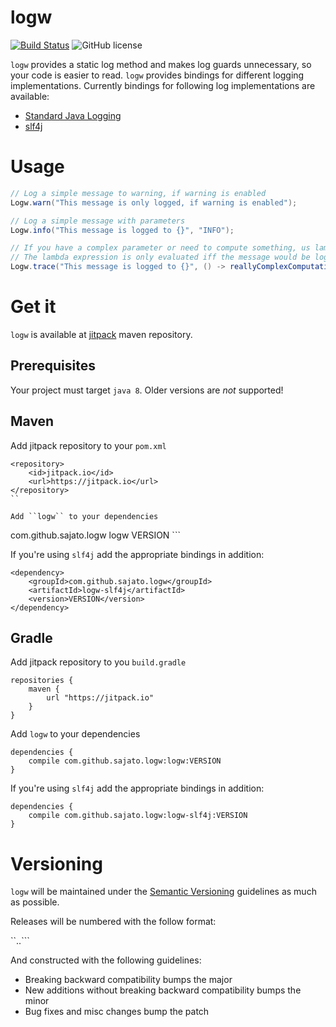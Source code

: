 # logw
[![Build Status](https://travis-ci.org/sajato/logw.svg)](https://travis-ci.org/sajato/logw)
![GitHub license](https://img.shields.io/github/license/sajato/logw.svg?style=flat)

``logw`` provides a static log method and makes log guards unnecessary, so your code
is easier to read. ``logw`` provides bindings for different logging implementations.
Currently bindings for following log implementations are available:

* [Standard Java Logging](http://docs.oracle.com/javase/6/docs/api/java/util/logging/package-summary.html)
* [slf4j](http://www.slf4j.org/)

# Usage

```java
// Log a simple message to warning, if warning is enabled
Logw.warn("This message is only logged, if warning is enabled");

// Log a simple message with parameters
Logw.info("This message is logged to {}", "INFO");

// If you have a complex parameter or need to compute something, us lambdas.
// The lambda expression is only evaluated iff the message would be logged
Logw.trace("This message is logged to {}", () -> reallyComplexComputation());
```

# Get it

``logw`` is available at [jitpack](https://jitpack.io/) maven repository.

## Prerequisites

Your project must target ``java 8``. Older versions are *not* supported!

## Maven

Add jitpack repository to your ``pom.xml``

```
<repository>
    <id>jitpack.io</id>
    <url>https://jitpack.io</url>
</repository>
``

Add ``logw`` to your dependencies

```
<dependency>
    <groupId>com.github.sajato.logw</groupId>
    <artifactId>logw</artifactId>
    <version>VERSION</version>
</dependency>
```

If you're using ``slf4j`` add the appropriate bindings in addition:

```
<dependency>
    <groupId>com.github.sajato.logw</groupId>
    <artifactId>logw-slf4j</artifactId>
    <version>VERSION</version>
</dependency>
```

## Gradle

Add jitpack repository to you ``build.gradle``
```
repositories {
    maven {
        url "https://jitpack.io"
    }
}
```

Add ``logw`` to your dependencies

```
dependencies {
    compile com.github.sajato.logw:logw:VERSION
}
```

If you're using ``slf4j`` add the appropriate bindings in addition:

```
dependencies {
    compile com.github.sajato.logw:logw-slf4j:VERSION
}
```

# Versioning

``logw`` will be maintained under the [Semantic Versioning](http://semver.org) guidelines as much as possible.

Releases will be numbered with the follow format:

``<major>.<minor>.<patch>```

And constructed with the following guidelines:

* Breaking backward compatibility bumps the major
* New additions without breaking backward compatibility bumps the minor
* Bug fixes and misc changes bump the patch
